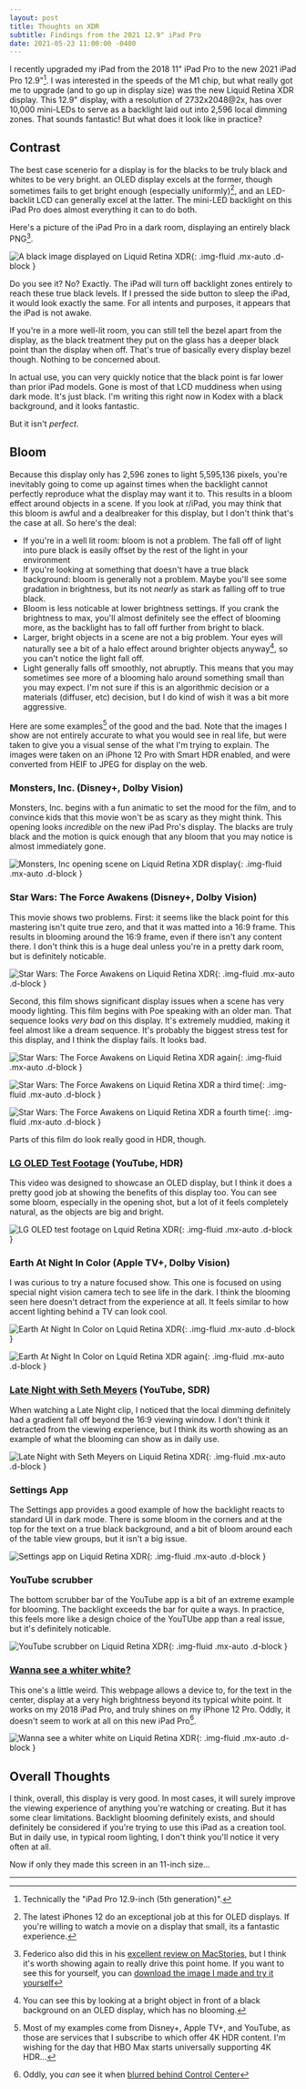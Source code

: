 ```yaml
---
layout: post
title: Thoughts on XDR
subtitle: Findings from the 2021 12.9" iPad Pro
date: 2021-05-23 11:00:00 -0400
---
```


I recently upgraded my iPad from the 2018 11" iPad Pro to the new 2021 iPad Pro 12.9"[^1]. I was interested in the speeds of the M1 chip, but what really got me to upgrade (and to go up in display size) was the new Liquid Retina XDR display. This 12.9" display, with a resolution of 2732x2048@2x, has over 10,000 mini-LEDs to serve as a backlight laid out into 2,596 local dimming zones. That sounds fantastic! But what does it look like in practice?

<!-- more -->

## Contrast

The best case scenerio for a display is for the blacks to be truly black and whites to be very bright. an OLED display excels at the former, though sometimes fails to get bright enough (especially uniformly)[^2], and an LED-backlit LCD can generally excel at the latter. The mini-LED backlight on this iPad Pro does almost everything it can to do both.

Here's a picture of the iPad Pro in a dark room, displaying an entirely black PNG[^3].

![A black image displayed on Liquid Retina XDR](/resources/ipad-xdr/black.jpeg){: .img-fluid .mx-auto .d-block }

Do you see it? No? Exactly. The iPad will turn off backlight zones entirely to reach these true black levels. If I pressed the side button to sleep the iPad, it would look exactly the same. For all intents and purposes, it appears that the iPad is not awake.

If you're in a more well-lit room, you can still tell the bezel apart from the display, as the black treatment they put on the glass has a deeper black point than the display when off. That's true of basically every display bezel though. Nothing to be concerned about.

In actual use, you can very quickly notice that the black point is far lower than prior iPad models. Gone is most of that LCD muddiness when using dark mode. It's just black. I'm writing this right now in Kodex with a black background, and it looks fantastic.

But it isn't _perfect_.

## Bloom

Because this display only has 2,596 zones to light 5,595,136 pixels, you're inevitably going to come up against times when the backlight cannot perfectly reproduce what the display may want it to. This results in a bloom effect around objects in a scene. If you look at r/iPad, you may think that this bloom is awful and a dealbreaker for this display, but I don't think that's the case at all. So here's the deal:

- If you're in a well lit room: bloom is not a problem. The fall off of light into pure black is easily offset by the rest of the light in your environment
- If you're looking at something that doesn't have a true black background: bloom is generally not a problem. Maybe you'll see some gradation in brightness, but its not _nearly_ as stark as falling off to true black.
- Bloom is less noticable at lower brightness settings. If you crank the brightness to max, you'll almost definitely see the effect of blooming more, as the backlight has to fall off further from bright to black.
- Larger, bright objects in a scene are not a big problem. Your eyes will naturally see a bit of a halo effect around brighter objects anyway[^4], so you can't notice the light fall off.
- Light generally falls off smoothly, not abruptly. This means that you may sometimes see more of a blooming halo around something small than you may expect. I'm not sure if this is an algorithmic decision or a materials (diffuser, etc) decision, but I do kind of wish it was a bit more aggressive.

Here are some examples[^5] of the good and the bad. Note that the images I show are not entirely accurate to what you would see in real life, but were taken to give you a visual sense of the what I'm trying to explain. The images were taken on an iPhone 12 Pro with Smart HDR enabled, and were converted from HEIF to JPEG for display on the web.

### Monsters, Inc. (Disney+, Dolby Vision)

Monsters, Inc. begins with a fun animatic to set the mood for the film, and to convince kids that this movie won't be as scary as they might think. This opening looks _incredible_ on the new iPad Pro's display. The blacks are truly black and the motion is quick enough that any bloom that you may notice is almost immediately gone.

![Monsters, Inc opening scene on Liquid Retina XDR display](/resources/ipad-xdr/monsters-inc.jpeg){: .img-fluid .mx-auto .d-block }

### Star Wars: The Force Awakens (Disney+, Dolby Vision)

This movie shows two problems. First: it seems like the black point for this mastering isn't quite true zero, and that it was matted into a 16:9 frame. This results in blooming around the 16:9 frame, even if there isn't any content there. I don't think this is a huge deal unless you're in a pretty dark room, but is definitely noticable.

![Star Wars: The Force Awakens on Liquid Retina XDR](/resources/ipad-xdr/the-force-awakens.jpeg){: .img-fluid .mx-auto .d-block }

Second, this film shows significant display issues when a scene has very moody lighting. This film begins with Poe speaking with an older man. That sequence looks _very bad_ on this display. It's extremely muddied, making it feel almost like a dream sequence. It's probably the biggest stress test for this display, and I think the display fails. It looks bad.

![Star Wars: The Force Awakens on Liquid Retina XDR again](/resources/ipad-xdr/the-force-awakens-2.jpeg){: .img-fluid .mx-auto .d-block }

![Star Wars: The Force Awakens on Liquid Retina XDR a third time](/resources/ipad-xdr/the-force-awakens-3.jpeg){: .img-fluid .mx-auto .d-block }

![Star Wars: The Force Awakens on Liquid Retina XDR a fourth time](/resources/ipad-xdr/the-force-awakens-4.jpeg){: .img-fluid .mx-auto .d-block }

Parts of this film do look really good in HDR, though.

### [LG OLED Test Footage](https://youtu.be/njX2bu-_Vw4) (YouTube, HDR)

This video was designed to showcase an OLED display, but I think it does a pretty good job at showing the benefits of this display too. You can see some bloom, especially in the opening shot, but a lot of it feels completely natural, as the objects are big and bright.

![LG OLED test footage on Lquid Retina XDR](/resources/ipad-xdr/lg-oled-demo.jpeg){: .img-fluid .mx-auto .d-block }

### Earth At Night In Color (Apple TV+, Dolby Vision)

I was curious to try a nature focused show. This one is focused on using special night vision camera tech to see life in the dark. I think the blooming seen here doesn't detract from the experience at all. It feels similar to how accent lighting behind a TV can look cool.

![Earth At Night In Color on Lquid Retina XDR](/resources/ipad-xdr/earth-at-night.jpeg){: .img-fluid .mx-auto .d-block }

![Earth At Night In Color on Lquid Retina XDR again](/resources/ipad-xdr/earth-at-night-2.jpeg){: .img-fluid .mx-auto .d-block }

### [Late Night with Seth Meyers](https://youtu.be/GAuUtgBDjbI) (YouTube, SDR)

When watching a Late Night clip, I noticed that the local dimming definitely had a gradient fall off beyond the 16:9 viewing window. I don't think it detracted from the viewing experience, but I think its worth showing as an example of what the blooming can show as in daily use.

![Late Night with Seth Meyers on Liquid Retina XDR](/resources/ipad-xdr/late-night.jpeg){: .img-fluid .mx-auto .d-block }

### Settings App

The Settings app provides a good example of how the backlight reacts to standard UI in dark mode. There is some bloom in the corners and at the top for the text on a true black background, and a bit of bloom around each of the table view groups, but it isn't a big issue.

![Settings app on Liquid Retina XDR](/resources/ipad-xdr/settings-app.jpeg){: .img-fluid .mx-auto .d-block } 

### YouTube scrubber

The bottom scrubber bar of the YouTube app is a bit of an extreme example for blooming. The backlight exceeds the bar for quite a ways. In practice, this feels more like a design choice of the YouTUbe app than a real issue, but it's definitely noticable.

![YouTube scrubber on Liquid Retina XDR](/resources/ipad-xdr/youtube-scrubber.jpeg){: .img-fluid .mx-auto .d-block }

### [Wanna see a whiter white?](https://kidi.ng/wanna-see-a-whiter-white/)

This one's a little weird. This webpage allows a device to, for the text in the center, display at a very high brightness beyond its typical white point. It works on my 2018 iPad Pro, and truly shines on my iPhone 12 Pro. Oddly, it doesn't seem to work at all on this new iPad Pro[^6].

![Wanna see a whiter white on Liquid Retina XDR](/resources/ipad-xdr/whiter-white.jpeg){: .img-fluid .mx-auto .d-block }

## Overall Thoughts

I think, overall, this display is very good. In most cases, it will surely improve the viewing experience of anything you're watching or creating. But it has some clear limitations. Backlight blooming definitely exists, and should definitely be considered if you're trying to use this iPad as a creation tool. But in daily use, in typical room lighting, I don't think you'll notice it very often at all.

Now if only they made this screen in an 11-inch size...

--------------------------------

[^1]: Technically the "iPad Pro 12.9-inch (5th generation)".
[^2]: The latest iPhones 12 do an exceptional job at this for OLED displays. If you're willing to watch a movie on a display that small, its a fantastic experience.
[^3]: Federico also did this in his [excellent review on MacStories](https://www.macstories.net/stories/ipad-pro-2021-review/), but I think it's worth showing again to really drive this point home. If you want to see this for yourself, you can [download the image I made and try it yourself](/resources/ipad-xdr/black-sample.png)
[^4]: You can see this by looking at a bright object in front of a black background on an OLED display, which has no blooming.
[^5]: Most of my examples come from Disney+, Apple TV+, and YouTube, as those are services that I subscribe to which offer 4K HDR content. I'm wishing for the day that HBO Max starts universally supporting 4K HDR...
[^6]: Oddly, you _can_ see it when [blurred behind Control Center](/resources/ipad-xdr/whiter-white-control-center.jpeg)